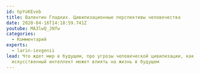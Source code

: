 ```yaml
---
id: hpYoKEveb
title: Валентин Гладких. Цивилизационные перспективы человечества
date: 2020-04-16T14:18:59.741Z
youtube: MA3lwQ_JNfw
categories:
  - Комментарий
experts:
  - larin-ievgenii
lead: Что ждет мир в будущем, про угрозы человеческой цивилизации, как
  искусственный интеллект может влиять на жизнь в будущем
---
```

